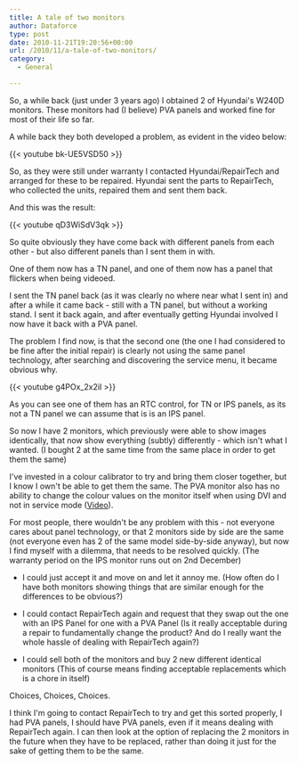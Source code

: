 ```yaml
---
title: A tale of two monitors
author: Dataforce
type: post
date: 2010-11-21T19:20:56+00:00
url: /2010/11/a-tale-of-two-monitors/
category:
  - General

---
```

So, a while back (just under 3 years ago) I obtained 2 of Hyundai's W240D monitors. These monitors had (I believe) PVA panels and worked fine for most of their life so far.

A while back they both developed a problem, as evident in the video below:

{{< youtube bk-UE5VSD50 >}}

So, as they were still under warranty I contacted Hyundai/RepairTech and arranged for these to be repaired. Hyundai sent the parts to RepairTech, who collected the units, repaired them and sent them back.

And this was the result:

{{< youtube qD3WiSdV3qk >}}

So quite obviously they have come back with different panels from each other - but also different panels than I sent them in with.

One of them now has a TN panel, and one of them now has a panel that flickers when being videoed.

I sent the TN panel back (as it was clearly no where near what I sent in) and after a while it came back - still with a TN panel, but without a working stand. I sent it back again, and after eventually getting Hyundai involved I now have it back with a PVA panel.

The problem I find now, is that the second one (the one I had considered to be fine after the initial repair) is clearly not using the same panel technology, after searching and discovering the service menu, it became obvious why.

{{< youtube g4POx_2x2iI >}}

As you can see one of them has an RTC control, for TN or IPS panels, as its not a TN panel we can assume that is is an IPS panel.

So now I have 2 monitors, which previously were able to show images identically, that now show everything (subtly) differently - which isn't what I wanted. (I bought 2 at the same time from the same place in order to get them the same)

I've invested in a colour calibrator to try and bring them closer together, but I know I own't be able to get them the same. The PVA monitor also has no ability to change the colour values on the monitor itself when using DVI and not in service mode ([Video](http://www.youtube.com/watch?v=jswBeG3pKW4)).

For most people, there wouldn't be any problem with this - not everyone cares about panel technology, or that 2 monitors side by side are the same (not everyone even has 2 of the same model side-by-side anyway), but now I find myself with a dilemma, that needs to be resolved quickly. (The warranty period on the IPS monitor runs out on 2nd December)

- I could just accept it and move on and let it annoy me. (How often do I have both monitors showing things that are similar enough for the differences to be obvious?)

- I could contact RepairTech again and request that they swap out the one with an IPS Panel for one with a PVA Panel (Is it really acceptable during a repair to fundamentally change the product? And do I really want the whole hassle of dealing with RepairTech again?)

- I could sell both of the monitors and buy 2 new different identical monitors (This of course means finding acceptable replacements which is a chore in itself)

Choices, Choices, Choices.

I think I'm going to contact RepairTech to try and get this sorted properly, I had PVA panels, I should have PVA panels, even if it means dealing with RepairTech again. I can then look at the option of replacing the 2 monitors in the future when they have to be replaced, rather than doing it just for the sake of getting them to be the same.
